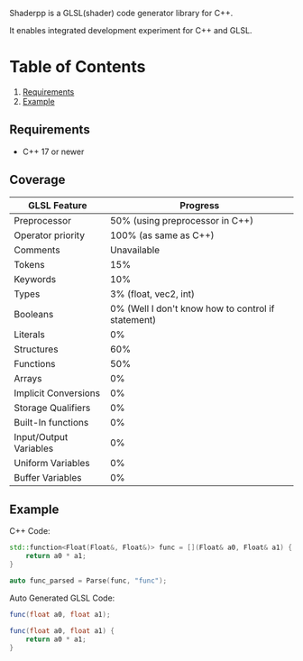 Shaderpp is a GLSL(shader) code generator library for C++.

It enables integrated development experiment for C++ and GLSL.

# Table of Contents
1. [Requirements](#requirements)
2. [Example](#example)

## Requirements

* C++ 17 or newer

## Coverage

|GLSL Feature|Progress|
|---|---|
|Preprocessor|50% (using preprocessor in C++)|
|Operator priority|100% (as same as C++)|
|Comments|Unavailable|
|Tokens|15%|
|Keywords|10%|
|Types|3% (float, vec2, int)|
|Booleans|0% (Well I don't know how to control if statement)|
|Literals|0%|
|Structures|60%|
|Functions|50%|
|Arrays|0%|
|Implicit Conversions|0%|
|Storage Qualifiers|0%|
|Built-In functions|0%|
|Input/Output Variables|0%|
|Uniform Variables|0%|
|Buffer Variables|0%|


## Example

C++ Code:
```c++
std::function<Float(Float&, Float&)> func = [](Float& a0, Float& a1) {
    return a0 * a1;
}

auto func_parsed = Parse(func, "func");
```

Auto Generated GLSL Code:
```glsl
func(float a0, float a1);

func(float a0, float a1) {
    return a0 * a1;
}
```